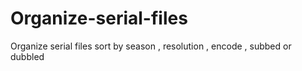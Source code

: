 # Organize-serial-files
Organize serial files sort by season , resolution , encode , subbed or dubbled
